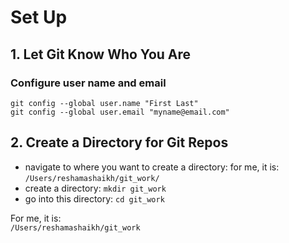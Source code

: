 # Set Up

## 1.  Let Git Know Who You Are

### Configure user name and email 
`git config --global user.name "First Last"`  
`git config --global user.email "myname@email.com"`  

## 2. Create a Directory for Git Repos
* navigate to where you want to create a directory:  for me, it is:  `/Users/reshamashaikh/git_work/`
* create a directory:  `mkdir git_work`
* go into this directory:  `cd git_work`

For me, it is:   
`/Users/reshamashaikh/git_work`  
